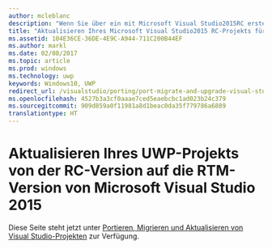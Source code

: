 ```yaml
---
author: mcleblanc
description: "Wenn Sie über ein mit Microsoft Visual Studio2015RC erstelltes Windows10-Projekt verfügen, können Sie die Projektdateien auf zwei Arten auf das für Visual Studio2015RTM geeignete Format aktualisieren."
title: "Aktualisieren Ihres Microsoft Visual Studio2015 RC-Projekts für UWP auf RTM"
ms.assetid: 104E36CE-36DE-4E9C-A944-711C200B44EF
ms.author: markl
ms.date: 02/08/2017
ms.topic: article
ms.prod: windows
ms.technology: uwp
keywords: Windows10, UWP
redirect_url: /visualstudio/porting/port-migrate-and-upgrade-visual-studio-projects
ms.openlocfilehash: 4527b3a3cf0aaae7ced5eaebcbc1ad023b24c379
ms.sourcegitcommit: 909d859a0f11981a8d1beac0da35f779786a6889
translationtype: HT
---
```

# <a name="update-your-uwp-microsoft-visual-studio-2015-rc-project-to-rtm"></a>Aktualisieren Ihres UWP-Projekts von der RC-Version auf die RTM-Version von Microsoft Visual Studio 2015

Diese Seite steht jetzt unter [Portieren, Migrieren und Aktualisieren von Visual Studio-Projekten](https://docs.microsoft.com/visualstudio/porting/port-migrate-and-upgrade-visual-studio-projects) zur Verfügung.
